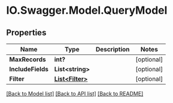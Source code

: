 # IO.Swagger.Model.QueryModel
## Properties

Name | Type | Description | Notes
------------ | ------------- | ------------- | -------------
**MaxRecords** | **int?** |  | [optional] 
**IncludeFields** | **List&lt;string&gt;** |  | [optional] 
**Filter** | [**List&lt;Filter&gt;**](Filter.md) |  | [optional] 

[[Back to Model list]](../README.md#documentation-for-models) [[Back to API list]](../README.md#documentation-for-api-endpoints) [[Back to README]](../README.md)

